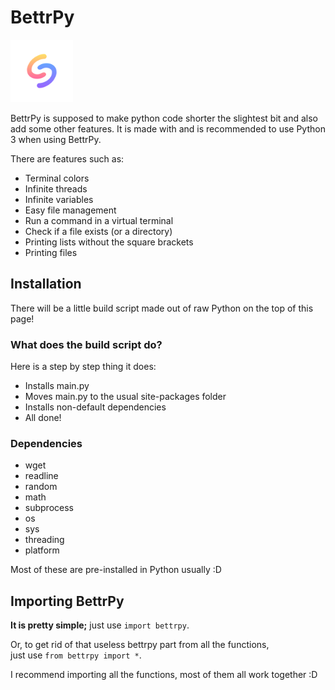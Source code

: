# BettrPy 

<img src="https://github.com/Arozoid/BettrPy/blob/main/bp_png.png" width="100" height="100">


BettrPy is supposed to make python code shorter the slightest bit and also add some other features.
It is made with and is recommended to use Python 3 when using BettrPy.

 There are features such as:
 
 * Terminal colors
 * Infinite threads
 * Infinite variables
 * Easy file management
 * Run a command in a virtual terminal
 * Check if a file exists (or a directory)
 * Printing lists without the square brackets
 * Printing files

## Installation

There will be a little build script made out of raw Python on the top of this page!

### What does the build script do?

Here is a step by step thing it does:  
  
  * Installs main.py 
  * Moves main.py to the usual site-packages folder  
  * Installs non-default dependencies
  * All done!

### Dependencies

  * wget
  * readline
  * random
  * math
  * subprocess
  * os
  * sys
  * threading
  * platform

Most of these are pre-installed in Python usually :D

## Importing BettrPy

**It is pretty simple;** just use `import bettrpy`.  
  
Or, to get rid of that useless bettrpy part from all the functions,   
just use `from bettrpy import *`.
  
  
I recommend importing all the functions, most of them all work together :D
